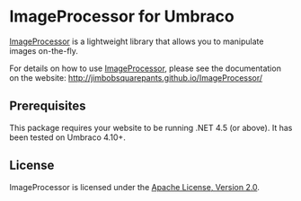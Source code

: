 # ImageProcessor for Umbraco

[ImageProcessor](https://github.com/JimBobSquarePants/ImageProcessor) is a lightweight library that allows you to manipulate images on-the-fly.

For details on how to use [ImageProcessor](https://github.com/JimBobSquarePants/ImageProcessor), please see the documentation on the website:
http://jimbobsquarepants.github.io/ImageProcessor/

## Prerequisites
This package requires your website to be running .NET 4.5 (or above).  It has been tested on Umbraco 4.10+.

## License
ImageProcessor is licensed under the [Apache License, Version 2.0](https://github.com/JimBobSquarePants/ImageProcessor/blob/master/APACHE-2.0-LICENSE.txt).
